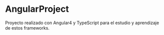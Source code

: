 # AngularProject
Proyecto realizado con Angular4 y TypeScript para el estudio y aprendizaje de estos frameworks. 
